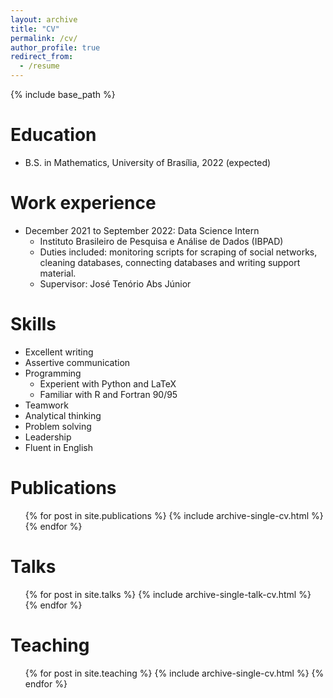 ```yaml
---
layout: archive
title: "CV"
permalink: /cv/
author_profile: true
redirect_from:
  - /resume
---
```


{% include base_path %}

Education
======
* B.S. in Mathematics, University of Brasília, 2022 (expected)
<!-- * M.S. in Jekyll, GitHub University, 2014 * Ph.D in Version Control Theory, GitHub University, 2018 (expected) -->

Work experience
======
* December 2021 to September 2022: Data Science Intern
  * Instituto Brasileiro de Pesquisa e Análise de Dados (IBPAD)
  * Duties included: monitoring scripts for scraping of social networks, cleaning databases, connecting databases and writing support material.
  * Supervisor: José Tenório Abs Júnior

<!-- * Fall 2015: Research Assistant
  * Github University
  * Duties included: Merging pull requests
  * Supervisor: Professor Hub -->
  
Skills
======
* Excellent writing
* Assertive communication
* Programming
  * Experient with Python and LaTeX
  * Familiar with R and Fortran 90/95
* Teamwork
* Analytical thinking
* Problem solving
* Leadership
* Fluent in English

Publications
======
  <ul>{% for post in site.publications %}
    {% include archive-single-cv.html %}
  {% endfor %}</ul>
  
Talks
======
  <ul>{% for post in site.talks %}
    {% include archive-single-talk-cv.html %}
  {% endfor %}</ul>
  
Teaching
======
  <ul>{% for post in site.teaching %}
    {% include archive-single-cv.html %}
  {% endfor %}</ul>
  
<!-- Service and leadership
======
* Currently signed in to 43 different slack teams -->
